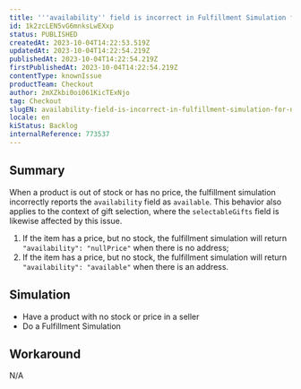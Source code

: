 ```yaml
---
title: '''availability'' field is incorrect in Fulfillment Simulation for no stock or price products'
id: 1k2zcLEN5vG6mnksLwEXxp
status: PUBLISHED
createdAt: 2023-10-04T14:22:53.519Z
updatedAt: 2023-10-04T14:22:54.219Z
publishedAt: 2023-10-04T14:22:54.219Z
firstPublishedAt: 2023-10-04T14:22:54.219Z
contentType: knownIssue
productTeam: Checkout
author: 2mXZkbi0oi061KicTExNjo
tag: Checkout
slugEN: availability-field-is-incorrect-in-fulfillment-simulation-for-no-stock-or-price-products
locale: en
kiStatus: Backlog
internalReference: 773537
---
```


## Summary


When a product is out of stock or has no price, the fulfillment simulation incorrectly reports the `availability` field as `available`.
This behavior also applies to the context of gift selection, where the `selectableGifts` field is likewise affected by this issue.


1. If the item has a price, but no stock, the fulfillment simulation will return `"availability": "nullPrice"` when there is no address;
2. If the item has a price, but no stock, the fulfillment simulation will return `"availability": "available"` when there is an address.


##

## Simulation



- Have a product with no stock or price in a seller
- Do a Fulfillment Simulation


##

## Workaround


N/A




